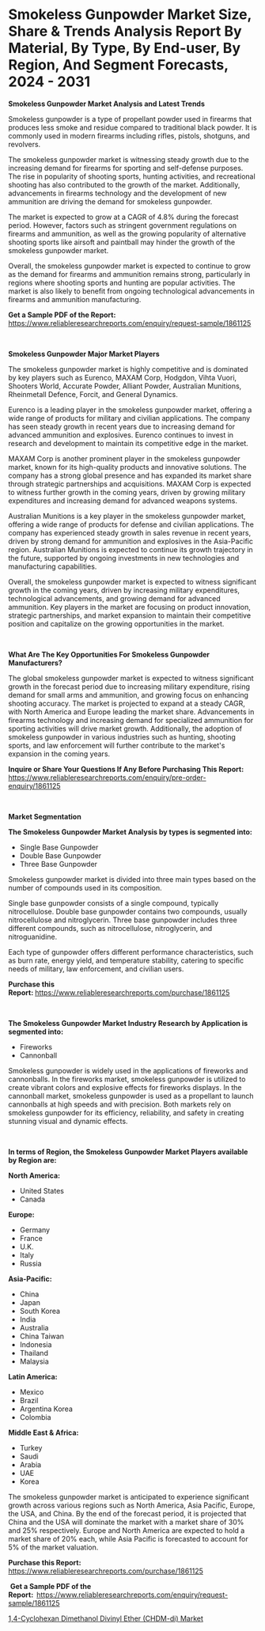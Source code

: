 <p><h1>Smokeless Gunpowder Market Size, Share & Trends Analysis Report By Material, By Type, By End-user, By Region, And Segment Forecasts, 2024 - 2031</h1></p><p><strong>Smokeless Gunpowder Market Analysis and Latest Trends</strong></p>
<p><p>Smokeless gunpowder is a type of propellant powder used in firearms that produces less smoke and residue compared to traditional black powder. It is commonly used in modern firearms including rifles, pistols, shotguns, and revolvers.</p><p>The smokeless gunpowder market is witnessing steady growth due to the increasing demand for firearms for sporting and self-defense purposes. The rise in popularity of shooting sports, hunting activities, and recreational shooting has also contributed to the growth of the market. Additionally, advancements in firearms technology and the development of new ammunition are driving the demand for smokeless gunpowder.</p><p>The market is expected to grow at a CAGR of 4.8% during the forecast period. However, factors such as stringent government regulations on firearms and ammunition, as well as the growing popularity of alternative shooting sports like airsoft and paintball may hinder the growth of the smokeless gunpowder market.</p><p>Overall, the smokeless gunpowder market is expected to continue to grow as the demand for firearms and ammunition remains strong, particularly in regions where shooting sports and hunting are popular activities. The market is also likely to benefit from ongoing technological advancements in firearms and ammunition manufacturing.</p></p>
<p><strong>Get a Sample PDF of the Report:&nbsp;</strong> <a href="https://www.reliableresearchreports.com/enquiry/request-sample/1861125">https://www.reliableresearchreports.com/enquiry/request-sample/1861125</a></p>
<p>&nbsp;</p>
<p><strong>Smokeless Gunpowder Major Market Players</strong></p>
<p><p>The smokeless gunpowder market is highly competitive and is dominated by key players such as Eurenco, MAXAM Corp, Hodgdon, Vihta Vuori, Shooters World, Accurate Powder, Alliant Powder, Australian Munitions, Rheinmetall Defence, Forcit, and General Dynamics.</p><p>Eurenco is a leading player in the smokeless gunpowder market, offering a wide range of products for military and civilian applications. The company has seen steady growth in recent years due to increasing demand for advanced ammunition and explosives. Eurenco continues to invest in research and development to maintain its competitive edge in the market.</p><p>MAXAM Corp is another prominent player in the smokeless gunpowder market, known for its high-quality products and innovative solutions. The company has a strong global presence and has expanded its market share through strategic partnerships and acquisitions. MAXAM Corp is expected to witness further growth in the coming years, driven by growing military expenditures and increasing demand for advanced weapons systems.</p><p>Australian Munitions is a key player in the smokeless gunpowder market, offering a wide range of products for defense and civilian applications. The company has experienced steady growth in sales revenue in recent years, driven by strong demand for ammunition and explosives in the Asia-Pacific region. Australian Munitions is expected to continue its growth trajectory in the future, supported by ongoing investments in new technologies and manufacturing capabilities.</p><p>Overall, the smokeless gunpowder market is expected to witness significant growth in the coming years, driven by increasing military expenditures, technological advancements, and growing demand for advanced ammunition. Key players in the market are focusing on product innovation, strategic partnerships, and market expansion to maintain their competitive position and capitalize on the growing opportunities in the market.</p></p>
<p>&nbsp;</p>
<p><strong>What Are The Key Opportunities For Smokeless Gunpowder Manufacturers?</strong></p>
<p><p>The global smokeless gunpowder market is expected to witness significant growth in the forecast period due to increasing military expenditure, rising demand for small arms and ammunition, and growing focus on enhancing shooting accuracy. The market is projected to expand at a steady CAGR, with North America and Europe leading the market share. Advancements in firearms technology and increasing demand for specialized ammunition for sporting activities will drive market growth. Additionally, the adoption of smokeless gunpowder in various industries such as hunting, shooting sports, and law enforcement will further contribute to the market's expansion in the coming years.</p></p>
<p><strong>Inquire or Share Your Questions If Any Before Purchasing This Report:</strong> <a href="https://www.reliableresearchreports.com/enquiry/pre-order-enquiry/1861125">https://www.reliableresearchreports.com/enquiry/pre-order-enquiry/1861125</a></p>
<p>&nbsp;</p>
<p><strong>Market Segmentation</strong></p>
<p><strong>The Smokeless Gunpowder Market Analysis by types is segmented into:</strong></p>
<p><ul><li>Single Base Gunpowder</li><li>Double Base Gunpowder</li><li>Three Base Gunpowder</li></ul></p>
<p><p>Smokeless gunpowder market is divided into three main types based on the number of compounds used in its composition. </p><p>Single base gunpowder consists of a single compound, typically nitrocellulose. Double base gunpowder contains two compounds, usually nitrocellulose and nitroglycerin. Three base gunpowder includes three different compounds, such as nitrocellulose, nitroglycerin, and nitroguanidine. </p><p>Each type of gunpowder offers different performance characteristics, such as burn rate, energy yield, and temperature stability, catering to specific needs of military, law enforcement, and civilian users.</p></p>
<p><strong>Purchase this Report:&nbsp;</strong><a href="https://www.reliableresearchreports.com/purchase/1861125">https://www.reliableresearchreports.com/purchase/1861125</a></p>
<p>&nbsp;</p>
<p><strong>The Smokeless Gunpowder Market Industry Research by Application is segmented into:</strong></p>
<p><ul><li>Fireworks</li><li>Cannonball</li></ul></p>
<p><p>Smokeless gunpowder is widely used in the applications of fireworks and cannonballs. In the fireworks market, smokeless gunpowder is utilized to create vibrant colors and explosive effects for fireworks displays. In the cannonball market, smokeless gunpowder is used as a propellant to launch cannonballs at high speeds and with precision. Both markets rely on smokeless gunpowder for its efficiency, reliability, and safety in creating stunning visual and dynamic effects.</p></p>
<p>&nbsp;</p>
<p><strong>In terms of Region, the Smokeless Gunpowder Market Players available by Region are:</strong></p>
<p>
    <p> <strong> North America: </strong>
        <ul>
            <li>United States</li>
            <li>Canada</li>
        </ul>
        </p> 
    <p> <strong> Europe: </strong>
        <ul>
            <li>Germany</li>
            <li>France</li>
            <li>U.K.</li>
            <li>Italy</li>
            <li>Russia</li>
        </ul>
        </p> 
    <p> <strong> Asia-Pacific: </strong>
        <ul>
            <li>China</li>
            <li>Japan</li>
            <li>South Korea</li>
            <li>India</li>
            <li>Australia</li>
            <li>China Taiwan</li>
            <li>Indonesia</li>
            <li>Thailand</li>
            <li>Malaysia</li>
        </ul>
        </p> 
    <p> <strong> Latin America: </strong>
        <ul>
            <li>Mexico</li>
            <li>Brazil</li>
            <li>Argentina Korea</li>
            <li>Colombia</li>
        </ul>
        </p> 
    <p> <strong> Middle East & Africa: </strong>
        <ul>
            <li>Turkey</li>
            <li>Saudi</li>
            <li>Arabia</li>
            <li>UAE</li>
            <li>Korea</li>
        </ul>
    </p>
    </p>
<p><p>The smokeless gunpowder market is anticipated to experience significant growth across various regions such as North America, Asia Pacific, Europe, the USA, and China. By the end of the forecast period, it is projected that China and the USA will dominate the market with a market share of 30% and 25% respectively. Europe and North America are expected to hold a market share of 20% each, while Asia Pacific is forecasted to account for 5% of the market valuation.</p></p>
<p><strong>Purchase this Report: </strong><a href="https://www.reliableresearchreports.com/purchase/1861125">https://www.reliableresearchreports.com/purchase/1861125</a></p>
<p>&nbsp;<strong>Get a Sample PDF of the Report:&nbsp;&nbsp;</strong><a href="https://www.reliableresearchreports.com/enquiry/request-sample/1861125">https://www.reliableresearchreports.com/enquiry/request-sample/1861125</a></p>
<p><strong></strong></p>
<p><p><a href="https://invited-way-688.notion.site/1-4-Cyclohexan-Dimethanol-Divinyl-Ether-CHDM-di-Market-Size-and-Examines-its-Market-Scope-with-a-506217e629d845a5b190b48fea6a0971">1,4-Cyclohexan Dimethanol Divinyl Ether (CHDM-di) Market</a></p></p>